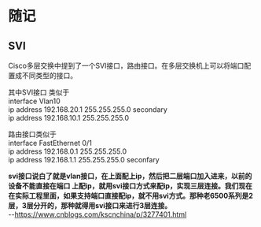 # 随记

## SVI
Cisco多层交换中提到了一个SVI接口，路由接口。在多层交换机上可以将端口配置成不同类型的接口。

其中SVI接口 类似于  
interface Vlan10  
ip address 192.168.20.1 255.255.255.0 secondary  
ip address 192.168.10.1 255.255.255.0


路由接口类似于  
interface FastEthernet 0/1  
ip address 192.168.0.1 255.255.255.0  
ip address 192.168.1.1 255.255.255.0 seconfary  

**svi接口说白了就是vlan接口，在上面配上ip，然后把二层端口加入进来，以前的设备不能直接在端口 上配ip，就用svi接口方式来配ip，实现三层连接。我们现在在实际工程里面，如果支持端口直接配ip，就不用svi方式。那种老6500系列是2 层，3层分开的，那种就得用svi接口来进行3层连接。**  
--https://www.cnblogs.com/kscnchina/p/3277401.html
